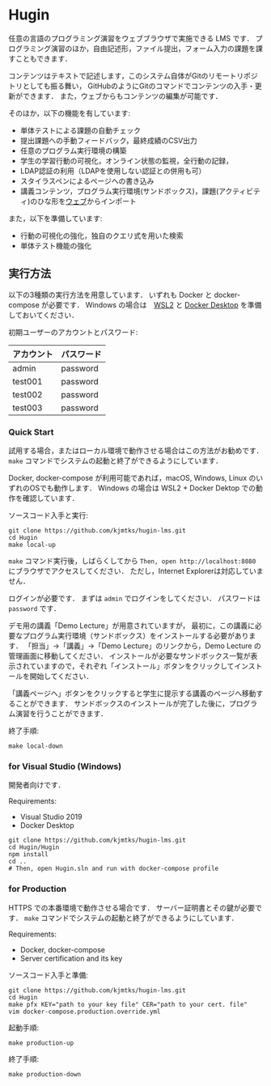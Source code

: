 # Hugin

任意の言語のプログラミング演習をウェブブラウザで実施できる LMS です．
プログラミング演習のほか，自由記述形，ファイル提出，フォーム入力の課題を課すこともできます．

コンテンツはテキストで記述します，このシステム自体がGitのリモートリポジトリとしても振る舞い，
GitHubのようにGitのコマンドでコンテンツの入手・更新ができます．
また，ウェブからもコンテンツの編集が可能です．

そのほか，以下の機能を有しています:

* 単体テストによる課題の自動チェック
* 提出課題への手動フィードバック，最終成績のCSV出力
* 任意のプログラム実行環境の構築
* 学生の学習行動の可視化，オンライン状態の監視，全行動の記録，
* LDAP認証の利用（LDAPを使用しない認証との併用も可）
* スタイラスペンによるページへの書き込み
* 講義コンテンツ，プログラム実行環境(サンドボックス)，課題(アクティビティ)のひな形を[ウェブ](https://github.com/kjmtks/hugin-hub/blob/main/hub.yaml)からインポート

また，以下を準備しています:

* 行動の可視化の強化，独自のクエリ式を用いた検索
* 単体テスト機能の強化


## 実行方法

以下の3種類の実行方法を用意しています．
いずれも Docker と docker-compose が必要です．
Windows の場合は　[WSL2](https://docs.microsoft.com/ja-jp/windows/wsl/install-win10) と [Docker Desktop](https://docs.microsoft.com/ja-jp/windows/wsl/tutorials/wsl-containers#install-docker-desktop) を準備しておいてください．


初期ユーザーのアカウントとパスワード:

アカウント | パスワード
----------|-----------
admin     | password
test001   | password
test002   | password
test003   | password


### Quick Start

試用する場合，またはローカル環境で動作させる場合はこの方法がお勧めです．
`make` コマンドでシステムの起動と終了ができるようにしています．

Docker, docker-compose が利用可能であれば，macOS, Windows, Linux のいずれのOSでも動作します．
Windows の場合は WSL2 + Docker Dektop での動作を確認しています．

ソースコード入手と実行:
```
git clone https://github.com/kjmtks/hugin-lms.git
cd Hugin
make local-up
```

`make` コマンド実行後，しばらくしてから `Then, open http://localhost:8080` にブラウザでアクセスしてください．
ただし，Internet Explorerは対応していません．

ログインが必要です．
まずは `admin` でログインをしてください．
パスワードは `password` です．

デモ用の講義「Demo Lecture」が用意されていますが，
最初に，この講義に必要なプログラム実行環境（サンドボックス）をインストールする必要があります．
「担当」→「講義」→「Demo Lecture」のリンクから，Demo Lecture の管理画面に移動してください．
インストールが必要なサンドボックス一覧が表示されていますので，それぞれ「インストール」ボタンをクリックしてインストールを開始してください．

「講義ページへ」ボタンをクリックすると学生に提示する講義のページへ移動することができます．
サンドボックスのインストールが完了した後に，プログラム演習を行うことができます．


終了手順:
```
make local-down
```

### for Visual Studio (Windows)

開発者向けです．

Requirements:
* Visual Studio 2019
* Docker Desktop

```
git clone https://github.com/kjmtks/hugin-lms.git
cd Hugin/Hugin
npm install
cd ..
# Then, open Hugin.sln and run with docker-compose profile
```

### for Production

HTTPS での本番環境で動作させる場合です．
サーバー証明書とその鍵が必要です．
`make` コマンドでシステムの起動と終了ができるようにしています．

Requirements:
* Docker, docker-compose
* Server certification and its key

ソースコード入手と準備:
```
git clone https://github.com/kjmtks/hugin-lms.git
cd Hugin
make pfx KEY="path to your key file" CER="path to your cert. file"
vim docker-compose.production.override.yml
```

起動手順:
```
make production-up
```

終了手順:
```
make production-down
```
